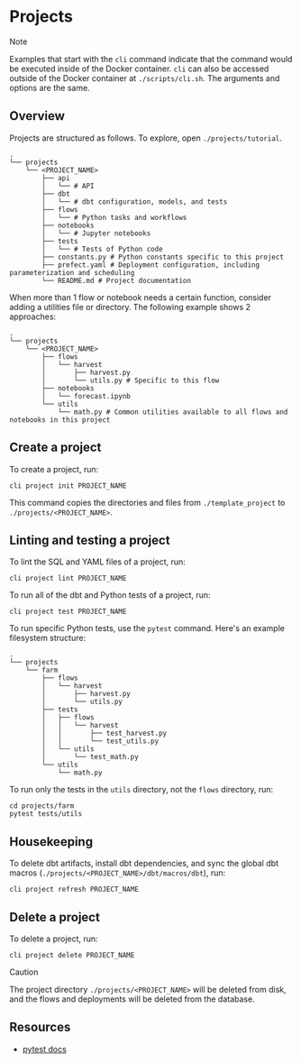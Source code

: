 # Projects

> [!NOTE]
> Examples that start with the `cli` command indicate that the command would be executed inside of the Docker container. `cli` can also be accessed outside of the Docker container at `./scripts/cli.sh`. The arguments and options are the same.

## Overview

Projects are structured as follows. To explore, open `./projects/tutorial`.

```shell
.
└── projects
    └── <PROJECT_NAME>
        ├── api
        │   └── # API
        ├── dbt
        │   └── # dbt configuration, models, and tests
        ├── flows
        │   └── # Python tasks and workflows
        ├── notebooks
        │   └── # Jupyter notebooks
        ├── tests
        │   └── # Tests of Python code
        ├── constants.py # Python constants specific to this project
        ├── prefect.yaml # Deployment configuration, including parameterization and scheduling
        └── README.md # Project documentation
```

When more than 1 flow or notebook needs a certain function, consider adding a utilities file or directory. The following example shows 2 approaches:

```shell
.
└── projects
    └── <PROJECT_NAME>
        ├── flows
        │   └── harvest
        │       ├── harvest.py
        │       └── utils.py # Specific to this flow
        ├── notebooks
        │   └── forecast.ipynb
        └── utils
            └── math.py # Common utilities available to all flows and notebooks in this project
```

## Create a project

To create a project, run:

```shell
cli project init PROJECT_NAME
```

This command copies the directories and files from `./template_project` to `./projects/<PROJECT_NAME>`.

## Linting and testing a project

To lint the SQL and YAML files of a project, run:

```shell
cli project lint PROJECT_NAME
```

To run all of the dbt and Python tests of a project, run:

```shell
cli project test PROJECT_NAME
```

To run specific Python tests, use the `pytest` command. Here's an example filesystem structure:

```shell
.
└── projects
    └── farm
        ├── flows
        │   └── harvest
        │       ├── harvest.py
        │       └── utils.py
        ├── tests
        │   ├── flows
        │   │   └── harvest
        │   │       ├── test_harvest.py
        │   │       └── test_utils.py
        │   └── utils
        │       └── test_math.py
        └── utils
            └── math.py
```

To run only the tests in the `utils` directory, not the `flows` directory, run:

```shell
cd projects/farm
pytest tests/utils
```

## Housekeeping

To delete dbt artifacts, install dbt dependencies, and sync the global dbt macros (`./projects/<PROJECT_NAME>/dbt/macros/dbt`), run:

```shell
cli project refresh PROJECT_NAME
```

## Delete a project

To delete a project, run:

```shell
cli project delete PROJECT_NAME
```

> [!CAUTION]
> The project directory `./projects/<PROJECT_NAME>` will be deleted from disk, and the flows and deployments will be deleted from the database.

## Resources

- [pytest docs](https://docs.pytest.org/en/7.4.x/)
